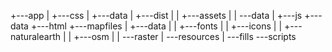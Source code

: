 ﻿+---app
|   +---css
|   +---data
|   +---dist
|   |   +---assets
|   |   \---data
|   +---js
+---data
+---html
+---mapfiles
|   +---data
|   |   +---fonts
|   |   +---icons
|   |   +---naturalearth
|   |   +---osm
|   |   \---raster
|   \---resources
|       \---fills
\---scripts
